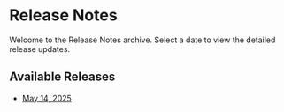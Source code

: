# Release Notes

Welcome to the Release Notes archive. Select a date to view the detailed release updates.

## Available Releases
- [May 14, 2025](2025-05-14.md)


